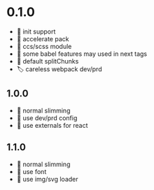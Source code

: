 # 0.1.0
- :pushpin: init support 
- :bookmark: accelerate pack
- :bookmark: ccs/scss module
- :bookmark: some babel features may used in next tags
- :bookmark: default splitChunks
- :label: careless webpack dev/prd


## 1.0.0
- :pushpin: normal slimming
- :bookmark: use dev/prd config
- :bookmark: use externals for react

## 1.1.0
- :pushpin: normal slimming
- :bookmark: use font
- :bookmark: use img/svg loader
